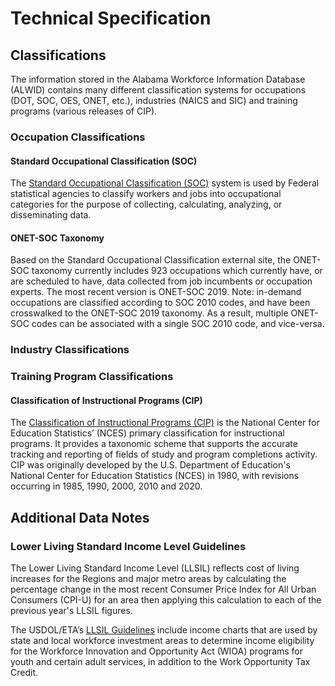# Technical Specification

## Classifications 
The information stored in the Alabama Workforce Information Database (ALWID) contains many different classification systems for occupations (DOT, SOC, OES, ONET, etc.), industries (NAICS and SIC) and training programs (various releases of CIP).

### Occupation Classifications
#### Standard Occupational Classification (SOC)
The [Standard Occupational Classification (SOC)](https://www.bls.gov/soc/) system is used by Federal statistical agencies to classify workers and jobs into occupational categories for the purpose of collecting, calculating, analyzing, or disseminating data. 
#### ONET-SOC Taxonomy
Based on the Standard Occupational Classification external site, the ONET-SOC taxonomy currently includes 923 occupations which currently have, or are scheduled to have, data collected from job incumbents or occupation experts.  The most recent version is ONET-SOC 2019. Note: in-demand occupations are classified according to SOC 2010 codes, and have been crosswalked to the ONET-SOC 2019 taxonomy. As a result, multiple ONET-SOC codes can be associated with a single SOC 2010 code, and vice-versa. 

### Industry Classifications

### Training Program Classifications
#### Classification of Instructional Programs (CIP)
The [Classification of Instructional Programs (CIP)](https://nces.ed.gov/ipeds/cipcode/resources.aspx?y=56) is the National Center for Education Statistics’ (NCES) primary classification for instructional programs. It provides a taxonomic scheme that supports the accurate tracking and reporting of fields of study and program completions activity. CIP was originally developed by the U.S. Department of Education's National Center for Education Statistics (NCES) in 1980, with revisions occurring in 1985, 1990, 2000, 2010 and 2020.

## Additional Data Notes 
### Lower Living Standard Income Level Guidelines
The Lower Living Standard Income Level (LLSIL) reflects cost of living increases for the Regions and major metro areas by calculating the percentage change in the most recent Consumer Price Index for All Urban Consumers (CPI-U) for an area then applying this calculation to each of the previous year's LLSIL figures.

The USDOL/ETA’s [LLSIL Guidelines](https://www.dol.gov/agencies/eta/llsil) include income charts that are used by state and local workforce investment areas to determine income eligibility for the Workforce Innovation and Opportunity Act (WIOA) programs for youth and certain adult services, in addition to the Work Opportunity Tax Credit. 
